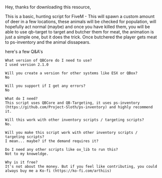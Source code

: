 
Hey, thanks for downloading this resource,

This is a basic, hunting script for FiveM - This will spawn a custom amount of deer in a few locations, these animals will be checked for population, will hopefully act normal (maybe) and once you have killed them, you will be able to use qb-target to target and butcher them for meat, the animation is just a simple one, but it does the trick. Once butchered the player gets meat to ps-inventory and the animal dissapears. 

here's a few Q&A's

    What version of QBCore do I need to use?
    I used version 2.1.0

    Will you create a version for other systems like ESX or QBox?
    No

    Will you support if I get any errors?
    No

    What do I need?
    This script uses QBCore and QB-Targeting, it uses ps-inventory (https://github.com/Project-Sloth/ps-inventory) and highly recommend it.

    Will this work with other inventory scripts / targeting scripts?
    No.

    Will you make this script work with other inventory scripts / targeting scripts?
    I mean... maybe? if the demand requires it?

    Do I need any other scripts like ox_lib to run this?
    Not to my knoweldge.

    Why is it free?
    It's not about the money. But if you feel like contributing, you could always buy me a Ko-fi (https://ko-fi.com/arthiis)
